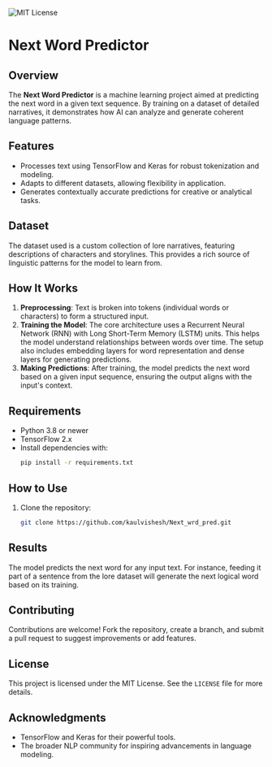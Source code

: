 ![MIT License](https://img.shields.io/badge/license-MIT-blue.svg)

# Next Word Predictor

## Overview
The **Next Word Predictor** is a machine learning project aimed at predicting the next word in a given text sequence. By training on a dataset of detailed narratives, it demonstrates how AI can analyze and generate coherent language patterns.

## Features
- Processes text using TensorFlow and Keras for robust tokenization and modeling.
- Adapts to different datasets, allowing flexibility in application.
- Generates contextually accurate predictions for creative or analytical tasks.

## Dataset
The dataset used is a custom collection of lore narratives, featuring descriptions of characters and storylines. This provides a rich source of linguistic patterns for the model to learn from.

## How It Works
1. **Preprocessing**: Text is broken into tokens (individual words or characters) to form a structured input.
2. **Training the Model**: The core architecture uses a Recurrent Neural Network (RNN) with Long Short-Term Memory (LSTM) units. This helps the model understand relationships between words over time. The setup also includes embedding layers for word representation and dense layers for generating predictions.
3. **Making Predictions**: After training, the model predicts the next word based on a given input sequence, ensuring the output aligns with the input's context.

## Requirements
- Python 3.8 or newer
- TensorFlow 2.x
- Install dependencies with:
  ```bash
  pip install -r requirements.txt
## How to Use
1. Clone the repository:
   ```bash
   git clone https://github.com/kaulvishesh/Next_wrd_pred.git
## Results
The model predicts the next word for any input text. For instance, feeding it part of a sentence from the lore dataset will generate the next logical word based on its training.

## Contributing
Contributions are welcome! Fork the repository, create a branch, and submit a pull request to suggest improvements or add features.

## License
This project is licensed under the MIT License. See the `LICENSE` file for more details.

## Acknowledgments
- TensorFlow and Keras for their powerful tools.
- The broader NLP community for inspiring advancements in language modeling.
